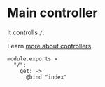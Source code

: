 Main controller
===============

It controlls `/`.

Learn [more about controllers](https://github.com/twilson63/creamer/tree/master/examples/mvc).

    module.exports = 
      "/":
        get: ->
          @bind "index"
